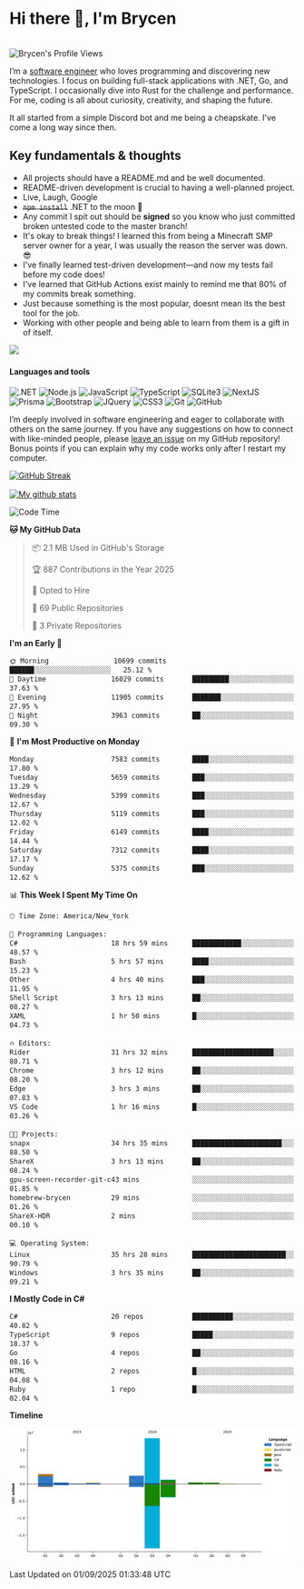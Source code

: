 # Hi there 👋, I'm Brycen

<br>
<img src="https://komarev.com/ghpvc/?username=BrycensRanch" alt="Brycen's Profile Views" />

I’m a [software engineer](https://en.wikipedia.org/wiki/Software_engineering) who loves programming and discovering new technologies. I focus on building full-stack applications with .NET, Go, and TypeScript. I occasionally dive into Rust for the challenge and performance. For me, coding is all about curiosity, creativity, and shaping the future.

It all started from a simple Discord bot and me being a cheapskate. I've come a long way since then.

## Key fundamentals & thoughts

- All projects should have a README.md and be well documented.
- README-driven development is crucial to having a well-planned project.
- Live, Laugh, Google
- ~~`npm install`~~ .NET to the moon 🚀
- Any commit I spit out should be **signed** so you know who just committed broken untested code to the master branch!
- It's okay to break things! I learned this from being a Minecraft SMP server owner for a year, I was usually the reason the server was down. 😎
- I've finally learned test-driven development—and now my tests fail before my code does!
- I've learned that GitHub Actions exist mainly to remind me that 80% of my commits break something.
- Just because something is the most popular, doesnt mean its the best tool for the job.
- Working with other people and being able to learn from them is a gift in of itself.

<img src="https://res.cloudinary.com/practicaldev/image/fetch/s--OoBLh7-Q--/c_limit%2Cf_auto%2Cfl_progressive%2Cq_auto%2Cw_880/https://cdn-images-1.medium.com/max/1614/1%2A8BlqJ8lNVZzuRjAg1mZ50w.png" height="400"/>

<h4>Languages and tools</h4>
<p>
  <img src="https://img.shields.io/badge/.NET-%23512BD4.svg?&style=for-the-badge&logo=dotnet&logoColor=white" alt=".NET" />
  <img src="https://img.shields.io/badge/node.js%20-%2343853D.svg?&style=for-the-badge&logo=node.js&logoColor=white" alt="Node.js" />
  <img src="https://img.shields.io/badge/javascript%20-%23323330.svg?&style=for-the-badge&logo=javascript&logoColor=%23F7DF1E" alt="JavaScript" />
  <img src="https://img.shields.io/badge/typescript%20-%23323330.svg?&style=for-the-badge&logo=typescript&logoColor=#3467eb" alt="TypeScript" />
  <img src="https://img.shields.io/badge/sqlite3%20-%23323330.svg?&style=for-the-badge&logo=sqlite&logoColor=#3467eb" alt="SQLite3" />
  <img src="https://img.shields.io/badge/Next.JS%20-%23323330.svg?&style=for-the-badge&logo=next.js&logoColor=#3467eb" alt="NextJS" />
  <img src="https://img.shields.io/badge/Prisma%20-%23323330.svg?&style=for-the-badge&logo=prisma&logoColor=#3467eb" alt="Prisma" />
  <img src="https://img.shields.io/badge/bootstrap%20-%23323330.svg?&style=for-the-badge&logo=bootstrap" alt="Bootstrap" />
  <img src="https://img.shields.io/badge/jquery%20-%23323330.svg?&style=for-the-badge&logo=jquery" alt="JQuery" />
  <img src="https://img.shields.io/badge/css3%20-%23323330.svg?&style=for-the-badge&logo=css3" alt="CSS3" />
  <img src="https://img.shields.io/badge/git%20-%23323330.svg?&style=for-the-badge&logo=git" alt="Git" />
  <img src="https://img.shields.io/badge/github%20-%23323330.svg?&style=for-the-badge&logo=github" alt="GitHub" />
</p>

I’m deeply involved in software engineering and eager to collaborate with others on the same journey. If you have any suggestions on how to connect with like-minded people, please [leave an issue](https://github.com/BrycensRanch/BrycensRanch/issues/new) on my GitHub repository! Bonus points if you can explain why my code works only after I restart my computer. 

<p><a href="https://git.io/streak-stats"><img src=https://github-readme-streak-stats-eight.vercel.app?user=BrycensRanch&amp;theme=dark&amp;hide_border=true&fire=EB5454&amp;ring=0CEB19" alt="GitHub Streak"></a></p>

<a href="https://github.com/anuraghazra/github-readme-stats">
  <img align="center" src="https://github-readme-stats.anuraghazra1.vercel.app/api?username=BrycensRanch&show_icons=true&line_height=27&include_all_commits=true" alt="My github stats" />
</a>

<!--START_SECTION:waka-->
![Code Time](http://img.shields.io/badge/Code%20Time-2%2C623%20hrs%2022%20mins-blue)

**🐱 My GitHub Data** 

> 📦 2.1 MB Used in GitHub's Storage 
 > 
> 🏆 887 Contributions in the Year 2025
 > 
> 💼 Opted to Hire
 > 
> 📜 69 Public Repositories 
 > 
> 🔑 3 Private Repositories 
 > 
**I'm an Early 🐤** 

```text
🌞 Morning                10699 commits       ██████░░░░░░░░░░░░░░░░░░░   25.12 % 
🌆 Daytime                16029 commits       █████████░░░░░░░░░░░░░░░░   37.63 % 
🌃 Evening                11905 commits       ███████░░░░░░░░░░░░░░░░░░   27.95 % 
🌙 Night                  3963 commits        ██░░░░░░░░░░░░░░░░░░░░░░░   09.30 % 
```
📅 **I'm Most Productive on Monday** 

```text
Monday                   7583 commits        ████░░░░░░░░░░░░░░░░░░░░░   17.80 % 
Tuesday                  5659 commits        ███░░░░░░░░░░░░░░░░░░░░░░   13.29 % 
Wednesday                5399 commits        ███░░░░░░░░░░░░░░░░░░░░░░   12.67 % 
Thursday                 5119 commits        ███░░░░░░░░░░░░░░░░░░░░░░   12.02 % 
Friday                   6149 commits        ████░░░░░░░░░░░░░░░░░░░░░   14.44 % 
Saturday                 7312 commits        ████░░░░░░░░░░░░░░░░░░░░░   17.17 % 
Sunday                   5375 commits        ███░░░░░░░░░░░░░░░░░░░░░░   12.62 % 
```


📊 **This Week I Spent My Time On** 

```text
🕑︎ Time Zone: America/New_York

💬 Programming Languages: 
C#                       18 hrs 59 mins      ████████████░░░░░░░░░░░░░   48.57 % 
Bash                     5 hrs 57 mins       ████░░░░░░░░░░░░░░░░░░░░░   15.23 % 
Other                    4 hrs 40 mins       ███░░░░░░░░░░░░░░░░░░░░░░   11.95 % 
Shell Script             3 hrs 13 mins       ██░░░░░░░░░░░░░░░░░░░░░░░   08.27 % 
XAML                     1 hr 50 mins        █░░░░░░░░░░░░░░░░░░░░░░░░   04.73 % 

🔥 Editors: 
Rider                    31 hrs 32 mins      ████████████████████░░░░░   80.71 % 
Chrome                   3 hrs 12 mins       ██░░░░░░░░░░░░░░░░░░░░░░░   08.20 % 
Edge                     3 hrs 3 mins        ██░░░░░░░░░░░░░░░░░░░░░░░   07.83 % 
VS Code                  1 hr 16 mins        █░░░░░░░░░░░░░░░░░░░░░░░░   03.26 % 

🐱‍💻 Projects: 
snapx                    34 hrs 35 mins      ██████████████████████░░░   88.50 % 
ShareX                   3 hrs 13 mins       ██░░░░░░░░░░░░░░░░░░░░░░░   08.24 % 
gpu-screen-recorder-git-c43 mins             ░░░░░░░░░░░░░░░░░░░░░░░░░   01.85 % 
homebrew-brycen          29 mins             ░░░░░░░░░░░░░░░░░░░░░░░░░   01.26 % 
ShareX-HDR               2 mins              ░░░░░░░░░░░░░░░░░░░░░░░░░   00.10 % 

💻 Operating System: 
Linux                    35 hrs 28 mins      ███████████████████████░░   90.79 % 
Windows                  3 hrs 35 mins       ██░░░░░░░░░░░░░░░░░░░░░░░   09.21 % 
```

**I Mostly Code in C#** 

```text
C#                       20 repos            ██████████░░░░░░░░░░░░░░░   40.82 % 
TypeScript               9 repos             █████░░░░░░░░░░░░░░░░░░░░   18.37 % 
Go                       4 repos             ██░░░░░░░░░░░░░░░░░░░░░░░   08.16 % 
HTML                     2 repos             █░░░░░░░░░░░░░░░░░░░░░░░░   04.08 % 
Ruby                     1 repo              █░░░░░░░░░░░░░░░░░░░░░░░░   02.04 % 
```



**Timeline**

![Lines of Code chart](https://raw.githubusercontent.com/BrycensRanch/BrycensRanch/main/assets/bar_graph.png)


 Last Updated on 01/09/2025 01:33:48 UTC
<!--END_SECTION:waka-->

<!--
**BrycensRanch/BrycensRanch** is a ✨ _special_ ✨ repository because its `README.md` (this file) appears on your GitHub profile.

Here are some ideas to get you started:

- 🔭 I’m currently working on ...
- 🌱 I’m currently learning ...
- 👯 I’m looking to collaborate on ...
- 🤔 I’m looking for help with ...
- 💬 Ask me about ...
- 📫 How to reach me: ...
- 😄 Pronouns: ...
- ⚡ Fun fact: ...
-->
